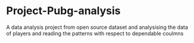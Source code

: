 # Project-Pubg-analysis
 A data analysis project from open source dataset and analysising the data of players and reading the patterns with respect to dependable coulmns
 

